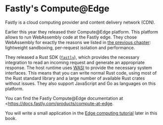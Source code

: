 # Fastly's Compute@Edge

Fastly is a cloud computing provider and content delivery network (CDN).

Earlier this year they released their Compute@Edge platform.
This platform allows to run WebAssembly code at the Fastly edge.
They chose WebAssembly for exactly the reasons we listed in [the previous chapter](usecases.md#serverless): lightweight sandboxing, per-request isolation and performance.

They released a Rust SDK ([`fastly`](https://docs.rs/fastly/0.8.9/fastly/)),
which provides the necessary integration to read an incoming request and generate an appropriate response.
The host runtime uses [WASI](wasi.md) to provide the necessary system interfaces.
This means that you can write normal Rust code, using most of the Rust standard library and a large number of available Rust crates without issues.
They also support JavaScript and Go as languages on this platform.

You can find the Fastly Compute@Edge documentation at <<https://docs.fastly.com/products/compute-at-edge>.

You will write a small application in the [Edge computing tutorial](../tutorial/edge.md) later in this book.
